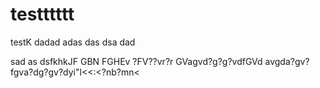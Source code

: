# testttttt
testK
dadad
adas
das
dsa
dad

sad
as
dsfkhkJF
GBN
FGHEv
?FV??vr?r
GVagvd?g?g?vdfGVd
avgda?gv?fgva?dg?gv?dyi"l<<:<?nb?mn<